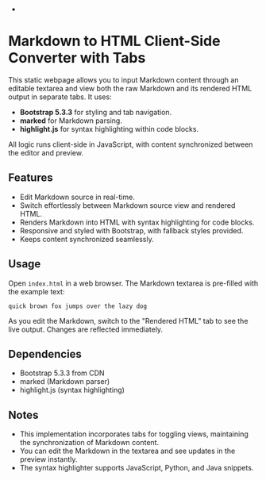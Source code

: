 -
# Markdown to HTML Client-Side Converter with Tabs

This static webpage allows you to input Markdown content through an editable textarea and view both the raw Markdown and its rendered HTML output in separate tabs. It uses:
- **Bootstrap 5.3.3** for styling and tab navigation.
- **marked** for Markdown parsing.
- **highlight.js** for syntax highlighting within code blocks.

All logic runs client-side in JavaScript, with content synchronized between the editor and preview.

## Features
- Edit Markdown source in real-time.
- Switch effortlessly between Markdown source view and rendered HTML.
- Renders Markdown into HTML with syntax highlighting for code blocks.
- Responsive and styled with Bootstrap, with fallback styles provided.
- Keeps content synchronized seamlessly.

## Usage
Open `index.html` in a web browser. The Markdown textarea is pre-filled with the example text:
```
quick brown fox jumps over the lazy dog
```
As you edit the Markdown, switch to the "Rendered HTML" tab to see the live output. Changes are reflected immediately.

## Dependencies
- Bootstrap 5.3.3 from CDN
- marked (Markdown parser)
- highlight.js (syntax highlighting)

## Notes
- This implementation incorporates tabs for toggling views, maintaining the synchronization of Markdown content.
- You can edit the Markdown in the textarea and see updates in the preview instantly.
- The syntax highlighter supports JavaScript, Python, and Java snippets.